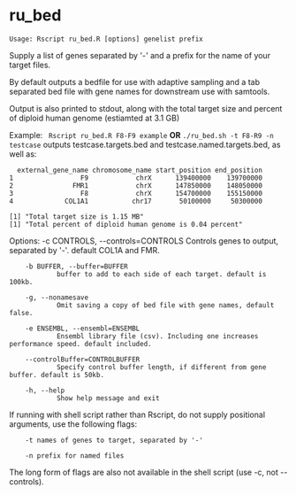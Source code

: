 # ru_bed

`Usage: Rscript ru_bed.R [options] genelist prefix`

Supply a list of genes separated by '-' and a prefix for the name of your target files.

By default outputs a bedfile for use with adaptive sampling and a tab separated bed file with gene names for downstream use with samtools.

Output is also printed to stdout, along with the total target size and percent of diploid human genome (estiamted at 3.1 GB)

Example:
``` Rscript ru_bed.R F8-F9 example``` **OR** ```./ru_bed.sh -t F8-R9 -n testcase```
outputs testcase.targets.bed and testcase.named.targets.bed, as well as:

```
  external_gene_name chromosome_name start_position end_position
1                 F9            chrX      139400000    139700000
2               FMR1            chrX      147850000    148050000
3                 F8            chrX      154700000    155150000
4             COL1A1           chr17       50100000     50300000

[1] "Total target size is 1.15 MB"
[1] "Total percent of diploid human genome is 0.04 percent"
```

Options:
        -c CONTROLS, --controls=CONTROLS
                Controls genes to output, separated by '-'. default COL1A and FMR.

        -b BUFFER, --buffer=BUFFER
                buffer to add to each side of each target. default is 100kb.

        -g, --nonamesave
                Omit saving a copy of bed file with gene names, default false.

        -e ENSEMBL, --ensembl=ENSEMBL
                Ensembl library file (csv). Including one increases performance speed. default included.

        --controlBuffer=CONTROLBUFFER
                Specify control buffer length, if different from gene buffer. default is 50kb.

        -h, --help
                Show help message and exit

If running with shell script rather than Rscript, do not supply positional arguments, use the following flags:

        -t names of genes to target, separated by '-'

        -n prefix for named files

The long form of flags are also not available in the shell script (use -c, not --controls).
    